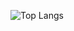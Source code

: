 ![Top Langs](https://github-readme-stats.vercel.app/api/top-langs/?username=kefisto&layout=compact)
